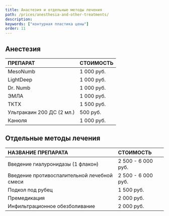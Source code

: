 ```yaml
---
title: Анастезия и отдельные методы лечения
path: /prices/anesthesia-and-other-treatments/
description:
keywords: ["контурная пластика цены"]
order: 11
---
```


## Анестезия

| ПРЕПАРАТ                  | СТОИМОСТЬ  |
|:--------------------------|:-----------|
| MesoNumb                  | 1 000 руб. |
| LightDeep                 | 1 000 руб. |
| Dr. Numb                  | 1 000 руб. |
| ЭМЛА                      | 1 000 руб. |
| ТКТХ                      | 1 500 руб. |
| Ультракаин 200 ДС (2 мл.) | 500 руб.   |
| Канюля                    | 1 000 руб. |


## Отдельные методы лечения

| НАЗВАНИЕ ПРЕПАРАТА                          | СТОИМОСТЬ          |
|:--------------------------------------------|:-------------------|
| Введение гиалуронидазы (1 флакон)           | 2 500 - 6 000 руб. |
| Введение противоспалительной лечебной смеси | 2 500 - 6 000 руб. |
| Подкол под рубец                            | 1 500 руб.         |
| Премедикация                                | 2 000 руб.         |
| Инфильтрационное обезболивание              | 2 000 руб.         |











